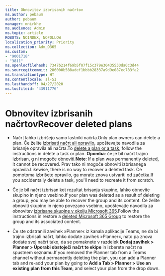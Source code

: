 ```yaml
---
title: Obnovitev izbrisanih načrtov
ms.author: pebaum
author: pebaum
manager: mnirkhe
ms.audience: Admin
ms.topic: article
ROBOTS: NOINDEX, NOFOLLOW
localization_priority: Priority
ms.collection: Adm_O365
ms.custom:
- "9001718"
- "3811"
ms.openlocfilehash: 7347b214f69b5f07f15c379e30435530da0c3d44
ms.sourcegitcommit: 286000b588adef1bbbb28337a9d9e087ec783fa2
ms.translationtype: HT
ms.contentlocale: sl-SI
ms.lasthandoff: 04/27/2020
ms.locfileid: "43911776"
---
```

# <a name="recover-deleted-plans"></a><span data-ttu-id="4af14-102">Obnovitev izbrisanih načrtov</span><span class="sxs-lookup"><span data-stu-id="4af14-102">Recover deleted plans</span></span>

- <span data-ttu-id="4af14-103">Načrt lahko izbrišejo samo lastniki načrta.</span><span class="sxs-lookup"><span data-stu-id="4af14-103">Only plan owners can delete a plan.</span></span> <span data-ttu-id="4af14-104">Če želite [izbrisati načrt ali opravilo](https://support.microsoft.com/sl-SI/office/delete-a-task-or-plan-39e10e78-13f0-446d-94cd-9e562648497a.), upoštevajte navodila za brisanje opravila ali načrta.</span><span class="sxs-lookup"><span data-stu-id="4af14-104">To [delete a plan or a task](https://support.microsoft.com/sl-SI/office/delete-a-task-or-plan-39e10e78-13f0-446d-94cd-9e562648497a.), follow the instructions in delete a task or plan.</span></span>  <span data-ttu-id="4af14-105">**Opomba**: če je bil načrt trajno izbrisan, g ni mogoče obnoviti.</span><span class="sxs-lookup"><span data-stu-id="4af14-105">**Note**: If a plan was permanently deleted, it cannot be recovered.</span></span> <span data-ttu-id="4af14-106">Prav tako ni mogoče obnoviti izbrisanega opravila.</span><span class="sxs-lookup"><span data-stu-id="4af14-106">Likewise, there is no way to recover a deleted task.</span></span> <span data-ttu-id="4af14-107">Če pomotoma izbrišete opravilo, ga morate znova ustvariti od začetka.</span><span class="sxs-lookup"><span data-stu-id="4af14-107">If you accidentally delete a task, you'll need to recreate it from scratch.</span></span>

- <span data-ttu-id="4af14-108">Če je bil načrt izbrisan kot rezultat brisanja skupine, lahko obnovite skupino in njeno vsebino.</span><span class="sxs-lookup"><span data-stu-id="4af14-108">If your plan was deleted as a result of deleting a group, you may be able to recover the group and its content.</span></span> <span data-ttu-id="4af14-109">Če želite obnoviti skupino in njeno povezano vsebino, upoštevajte navodila za obnovitev [izbrisane skupine v okolju Microsoft 365](https://docs.microsoft.com/microsoft-365/admin/create-groups/restore-deleted-group?view=o365-worldwide).</span><span class="sxs-lookup"><span data-stu-id="4af14-109">Follow the instructions in restore a [deleted Microsoft 365 Group](https://docs.microsoft.com/microsoft-365/admin/create-groups/restore-deleted-group?view=o365-worldwide) to restore the group and its associated content.</span></span>

- <span data-ttu-id="4af14-110">Če ste odstranili zavihek »Planner« iz kanala aplikacije Teams, ne da bi trajno izbrisali načrt, lahko dodate zavihek »Planner«, nato pa znova dodate svoj načrt tako, da se pomaknete v razdelek **Dodaj zavihek > Planner > Uporabi obstoječi načrt te ekipe** in izberete načrt na spustnem seznamu.</span><span class="sxs-lookup"><span data-stu-id="4af14-110">If you removed the Planner tab from a Teams channel without permanently deleting the plan, you can add a Planner tab and re-add your plan by going to **Add a Tab > Planner > Use an existing plan from this Team**, and select your plan from the drop down.</span></span>
